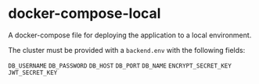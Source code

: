 # docker-compose-local

A docker-compose file for deploying the application to a local environment.

The cluster must be provided with a `backend.env` with the following fields:

`DB_USERNAME`
`DB_PASSWORD`
`DB_HOST`
`DB_PORT`
`DB_NAME`
`ENCRYPT_SECRET_KEY`
`JWT_SECRET_KEY`
